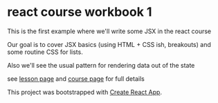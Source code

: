 # react course workbook 1

This is the first example where we'll write some JSX in the react course

Our goal is to cover JSX basics (using HTML + CSS ish, breakouts) and some routine CSS for lists.

Also we'll see the usual pattern for rendering data out of the state

see [lesson page](https://github.com/nikfrank/react-course/blob/master/lessons/1.md)
and [course page](https://github.com/nikfrank/react-course) for full details


This project was bootstrapped with [Create React App](https://github.com/facebookincubator/create-react-app).